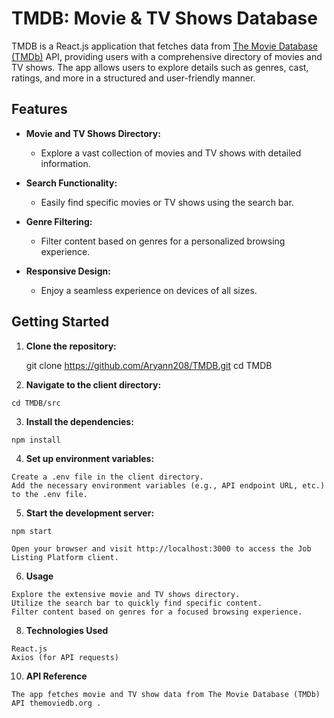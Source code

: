 # TMDB: Movie & TV Shows Database

TMDB is a React.js application that fetches data from [The Movie Database (TMDb)](https://www.themoviedb.org/) API, providing users with a comprehensive directory of movies and TV shows. The app allows users to explore details such as genres, cast, ratings, and more in a structured and user-friendly manner.



## Features

- **Movie and TV Shows Directory:**
  - Explore a vast collection of movies and TV shows with detailed information.

- **Search Functionality:**
  - Easily find specific movies or TV shows using the search bar.

- **Genre Filtering:**
  - Filter content based on genres for a personalized browsing experience.

- **Responsive Design:**
  - Enjoy a seamless experience on devices of all sizes.

## Getting Started

  1. **Clone the repository:**


     git clone https://github.com/Aryann208/TMDB.git
     cd TMDB

  2. **Navigate to the client directory:**

    cd TMDB/src

  3. **Install the dependencies:**

    npm install

  4. **Set up environment variables:**

    Create a .env file in the client directory.
    Add the necessary environment variables (e.g., API endpoint URL, etc.) to the .env file.

  5. **Start the development server:**

    npm start

    Open your browser and visit http://localhost:3000 to access the Job Listing Platform client.

  6. **Usage**
     
    Explore the extensive movie and TV shows directory.
    Utilize the search bar to quickly find specific content.
    Filter content based on genres for a focused browsing experience.

  8. **Technologies Used**
     
    React.js
    Axios (for API requests)


  10. **API Reference**
    
    The app fetches movie and TV show data from The Movie Database (TMDb) API themoviedb.org .


